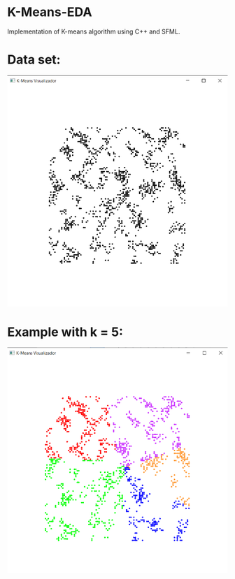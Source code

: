 # K-Means-EDA
Implementation of K-means algorithm using C++ and SFML.
# Data set:
![Conjunto de datos sin agrupar](/assets/asset_1_no_cluster.png?raw=true "Visualizador sin agrupación de datos")
# Example with k = 5:
![Conjunto de datos agrupados](/assets/asset_2_ok_cluster.png?raw=true "Agrupación por k-means")
